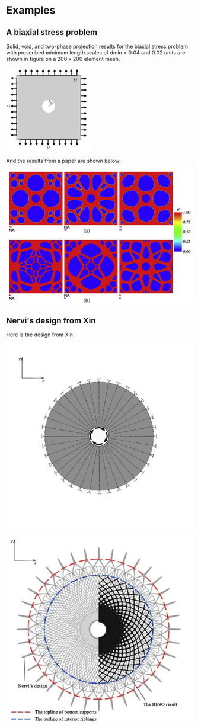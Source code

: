 # Examples
## A biaxial stress problem
Solid, void, and two-phase projection results for the biaxial stress problem with prescribed minimum length scales of dmin = 0:04 and 0.02 units are shown in figure on a 200 x 200 element mesh.

![Boundary conditions](https://github.com/BigBear-X/Learning-Notes/blob/master/拓扑优化/Figures/a%20biaxial%20stress-BC.PNG?raw=true)

And the results from a paper are shown below:

![Results](https://github.com/BigBear-X/Learning-Notes/blob/master/拓扑优化/Figures/a%20biaxial%20stress-results.PNG?raw=true)

## Nervi's design from Xin

Here is the design from Xin 

![Boundary conditions](https://github.com/BigBear-X/Learning-Notes/blob/master/拓扑优化/Figures/Nervi's%20design-BC.JPG?raw=true)

![Results](https://github.com/BigBear-X/Learning-Notes/blob/master/拓扑优化/Figures/Nervi's%20design-result-Xin.JPG?raw=true)
